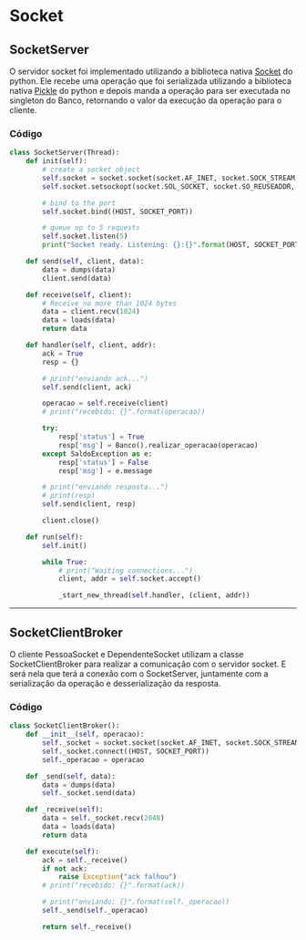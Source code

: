 # Socket

## SocketServer

O servidor socket foi implementado utilizando a biblioteca nativa [Socket](https://docs.python.org/3/library/socket.html) do python. Ele recebe uma operação que foi serializada utilizando a biblioteca nativa [Pickle](https://docs.python.org/3/library/pickle.html) do python e depois manda a operação para ser executada no singleton do Banco, retornando o valor da execução da operação para o cliente.

### Código

```py
class SocketServer(Thread):
    def init(self):
        # create a socket object
        self.socket = socket.socket(socket.AF_INET, socket.SOCK_STREAM)
        self.socket.setsockopt(socket.SOL_SOCKET, socket.SO_REUSEADDR, 1)

        # bind to the port
        self.socket.bind((HOST, SOCKET_PORT))

        # queue up to 5 requests
        self.socket.listen(5)
        print("Socket ready. Listening: {}:{}".format(HOST, SOCKET_PORT))

    def send(self, client, data):
        data = dumps(data)
        client.send(data)

    def receive(self, client):
        # Receive no more than 1024 bytes
        data = client.recv(1024)
        data = loads(data)
        return data

    def handler(self, client, addr):
        ack = True
        resp = {}

        # print("enviando ack...")
        self.send(client, ack)

        operacao = self.receive(client)
        # print("recebido: {}".format(operacao))

        try:
            resp['status'] = True
            resp['msg'] = Banco().realizar_operacao(operacao)
        except SaldoException as e:
            resp['status'] = False
            resp['msg'] = e.message

        # print("enviando resposta...")
        # print(resp)
        self.send(client, resp)

        client.close()

    def run(self):
        self.init()

        while True:
            # print("Waiting connections...")
            client, addr = self.socket.accept()

            _start_new_thread(self.handler, (client, addr))
```

---

## SocketClientBroker

O cliente PessoaSocket e DependenteSocket utilizam a classe SocketClientBroker para realizar a comunicação com o servidor socket. E será nela que terá a conexão com o SocketServer, juntamente com a serialização da operação e desserialização da resposta.

### Código

```py
class SocketClientBroker():
    def __init__(self, operacao):
        self._socket = socket.socket(socket.AF_INET, socket.SOCK_STREAM)
        self._socket.connect((HOST, SOCKET_PORT))
        self._operacao = operacao

    def _send(self, data):
        data = dumps(data)
        self._socket.send(data)

    def _receive(self):
        data = self._socket.recv(2048)
        data = loads(data)
        return data

    def execute(self):
        ack = self._receive()
        if not ack:
            raise Exception("ack falhou")
        # print("recebido: {}".format(ack))

        # print("enviando: {}".format(self._operacao))
        self._send(self._operacao)

        return self._receive()
```



